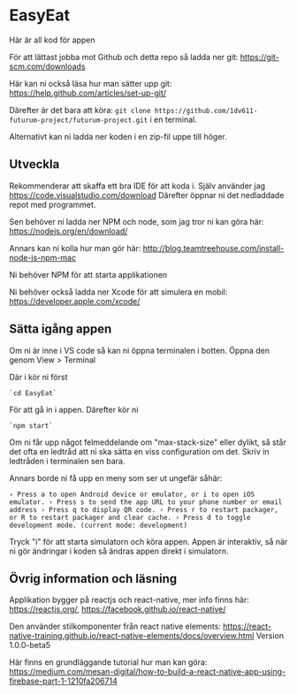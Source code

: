 # EasyEat

Här är all kod för appen

För att lättast jobba mot Github och detta repo så ladda ner git:
https://git-scm.com/downloads

Här kan ni också läsa hur man sätter upp git:
https://help.github.com/articles/set-up-git/

Därefter är det bara att köra:
    `git clone https://github.com/1dv611-futurum-project/futurum-project.git`
i en terminal.

Alternativt kan ni ladda ner koden i en zip-fil uppe till höger.

## Utveckla

Rekommenderar att skaffa ett bra IDE för att koda i.
Själv använder jag https://code.visualstudio.com/download
Därefter öppnar ni det nedladdade repot med programmet.

Sen behöver ni ladda ner NPM och node, som jag tror ni kan göra här:
https://nodejs.org/en/download/

Annars kan ni kolla hur man gör här:
http://blog.teamtreehouse.com/install-node-js-npm-mac

Ni behöver NPM för att starta applikationen

Ni behöver också ladda ner Xcode för att simulera en mobil:
https://developer.apple.com/xcode/

## Sätta igång appen

Om ni är inne i VS code så kan ni öppna terminalen i botten.
Öppna den genom View > Terminal

Där i kör ni först

    `cd EasyEat`

För att gå in i appen.
Därefter kör ni

    `npm start`

Om ni får upp något felmeddelande om "max-stack-size" eller dylikt, så står
det ofta en ledtråd att ni ska sätta en viss configuration om det.
Skriv in ledtråden i terminalen sen bara.

Annars borde ni få upp en meny som ser ut ungefär såhär:

``
 › Press a to open Android device or emulator, or i to open iOS emulator.
 › Press s to send the app URL to your phone number or email address
 › Press q to display QR code.
 › Press r to restart packager, or R to restart packager and clear cache.
 › Press d to toggle development mode. (current mode: development)
``

Tryck "i" för att starta simulatorn och köra appen.
Appen är interaktiv, så när ni gör ändringar i koden så ändras appen direkt i simulatorn.

## Övrig information och läsning

Applikation bygger på reactjs och react-native, mer info finns här: https://reactjs.org/, https://facebook.github.io/react-native/

Den använder stilkomponenter från react native elements: https://react-native-training.github.io/react-native-elements/docs/overview.html
Version 1.0.0-beta5

Här finns en grundläggande tutorial hur man kan göra:
https://medium.com/mesan-digital/how-to-build-a-react-native-app-using-firebase-part-1-1210fa206714